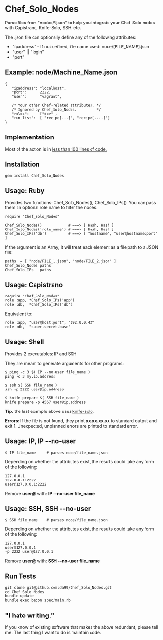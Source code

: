 
Chef\_Solo\_Nodes
===============

Parse files from "nodes/\*.json" to help you integrate your Chef-Solo
nodes with Capistrano, Knife-Solo, SSH, etc.

The .json file can optionally define any of the following attributes:

  * "ipaddress" - If not defined, file name used: node/[FILE\_NAME].json
  * "user" || "login"
  * "port"

Example: node/Machine\_Name.json
--------------------------------
    
    { 
       "ipaddress": "localhost", 
       "port":      2222, 
       "user":      "vagrant",

       /* Your other Chef-related attributes. */
       /* Ignored by Chef_Solo_Nodes.         */
       "roles":     ["dev"],
       "run_list":  [ "recipe[...]", "recipe[....]"]
    }

Implementation
--------------

Most of the action is in
[less than 100 lines of code.](https://github.com/da99/Chef_Solo_Nodes/blob/master/lib/Chef_Solo_Nodes.rb)

Installation
-----------

    gem install Chef_Solo_Nodes

Usage: Ruby
----------

Provides two functions: Chef\_Solo\_Nodes(), Chef\_Solo\_IPs(). 
You can pass them an optional role name to filter the nodes.

    require "Chef_Solo_Nodes"

    Chef_Solo_Nodes()            # ===> [ Hash, Hash ]
    Chef_Solo_Nodes('role_name') # ===> [ Hash, Hash ]
    Chef_Solo_IPs('db')          # ===> [ "hostname", "user@hostname:port" ]

If the argument is an Array, it will treat each element as a 
file path to a JSON file:

    paths  = [ "node/FILE_1.json", "node/FILE_2.json" ]
    Chef_Solo_Nodes paths
    Chef_Solo_IPs   paths


Usage: Capistrano
----------------

    require "Chef_Solo_Nodes"
    role :app, *Chef_Solo_IPs('app')
    role :db,  *Chef_Solo_IPs('db')

Equivalent to:

    role :app, "user@host:port", "192.0.0.42"
    role :db,  "super.secret.base"

Usage: Shell
------------

Provides 2 executables: IP and SSH

They are meant to generate arguments for other programs:

    $ ping -c 3 $( IP --no-user file_name )
    ping -c 3 my.ip.address

    $ ssh $( SSH file_name )
    ssh -p 2222 user@ip.address

    $ knife prepare $( SSH file_name )
    knife prepare -p 4567 user@ip.address

**Tip:** the last example above uses
[knife-solo](https://github.com/matschaffer/knife-solo).

**Errors:** If the file is not found, they print **xx.xx.xx.xx** 
to standard output and exit 1. Unexpected, unplanned errors 
are printed to standard error.

Usage: IP, IP --no-user
--------------------

    $ IP file_name     # parses node/file_name.json
    
Depending on whether the attributes exist, the results could take
any form of the following:

    127.0.0.1  
    127.0.0.1:2222
    user@127.0.0.1:2222 

Remove **user@** with: **IP --no-user file_name**

Usage: SSH, SSH --no-user
--------------------

    $ SSH file_name    # parses node/file_name.json

Depending on whether the attributes exist, the results could take
any form of the following:

    127.0.0.1
    user@127.0.0.1
    -p 2222 user@127.0.0.1

Remove **user@** with: **SSH --no-user file_name**

Run Tests
---------

    git clone git@github.com:da99/Chef_Solo_Nodes.git
    cd Chef_Solo_Nodes
    bundle update
    bundle exec bacon spec/main.rb

"I hate writing."
-----------------------------

If you know of existing software that makes the above redundant,
please tell me. The last thing I want to do is maintain code.

